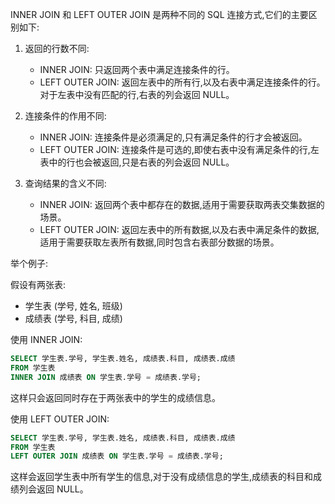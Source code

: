 INNER JOIN 和 LEFT OUTER JOIN 是两种不同的 SQL 连接方式,它们的主要区别如下:

1. 返回的行数不同:
   - INNER JOIN: 只返回两个表中满足连接条件的行。
   - LEFT OUTER JOIN: 返回左表中的所有行,以及右表中满足连接条件的行。对于左表中没有匹配的行,右表的列会返回 NULL。

2. 连接条件的作用不同:
   - INNER JOIN: 连接条件是必须满足的,只有满足条件的行才会被返回。
   - LEFT OUTER JOIN: 连接条件是可选的,即使右表中没有满足条件的行,左表中的行也会被返回,只是右表的列会返回 NULL。

3. 查询结果的含义不同:
   - INNER JOIN: 返回两个表中都存在的数据,适用于需要获取两表交集数据的场景。
   - LEFT OUTER JOIN: 返回左表中的所有数据,以及右表中满足条件的数据,适用于需要获取左表所有数据,同时包含右表部分数据的场景。

举个例子:

假设有两张表:
- 学生表 (学号, 姓名, 班级)
- 成绩表 (学号, 科目, 成绩)

使用 INNER JOIN:
```sql
SELECT 学生表.学号, 学生表.姓名, 成绩表.科目, 成绩表.成绩
FROM 学生表
INNER JOIN 成绩表 ON 学生表.学号 = 成绩表.学号;
```
这样只会返回同时存在于两张表中的学生的成绩信息。

使用 LEFT OUTER JOIN:
```sql
SELECT 学生表.学号, 学生表.姓名, 成绩表.科目, 成绩表.成绩
FROM 学生表
LEFT OUTER JOIN 成绩表 ON 学生表.学号 = 成绩表.学号;
```
这样会返回学生表中所有学生的信息,对于没有成绩信息的学生,成绩表的科目和成绩列会返回 NULL。
